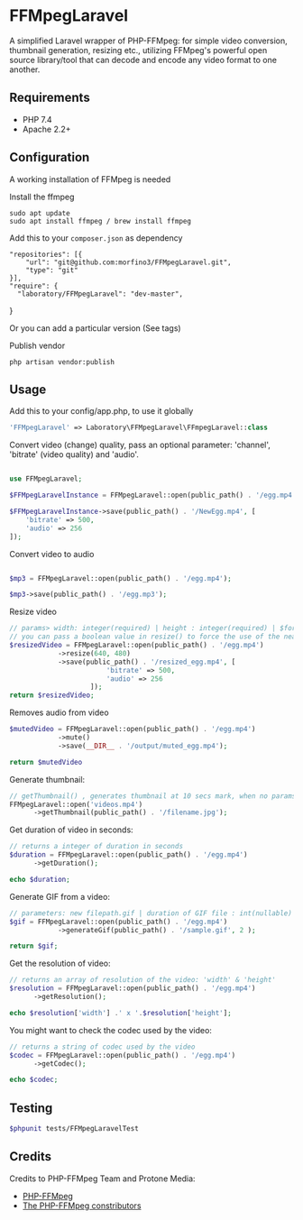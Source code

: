# FFMpegLaravel
A simplified Laravel wrapper of PHP-FFMpeg: for simple video conversion, thumbnail generation, resizing etc., utilizing FFMpeg's powerful open source library/tool that can decode and encode any video format to one another.
## Requirements

* PHP 7.4
* Apache 2.2+

## Configuration
A working installation of FFMpeg is needed

Install the ffmpeg

    sudo apt update
    sudo apt install ffmpeg / brew install ffmpeg


Add this to your `composer.json` as dependency

    "repositories": [{
        "url": "git@github.com:morfino3/FFMpegLaravel.git",
        "type": "git"
    }],
    "require": {
      "laboratory/FFMpegLaravel": "dev-master",
  }

Or you can add a particular version (See tags)

Publish vendor

    php artisan vendor:publish


## Usage
Add this to your config/app.php, to use it globally

```php
'FFMpegLaravel' => Laboratory\FFMpegLaravel\FFmpegLaravel::class
```

Convert video (change) quality, pass an optional parameter:
'channel', 'bitrate' (video quality) and 'audio'.

```php

use FFMpegLaravel;

$FFMpegLaravelInstance = FFMpegLaravel::open(public_path() . '/egg.mp4');

$FFMpegLaravelInstance->save(public_path() . '/NewEgg.mp4', [
    'bitrate' => 500,
    'audio' => 256
]);

```

Convert video to audio

```php

$mp3 = FFMpegLaravel::open(public_path() . '/egg.mp4');

$mp3->save(public_path() . '/egg.mp3');

```

Resize video

```php
// params> width: integer(required) | height : integer(required) | $forceStandards : boolean(nullable)
// you can pass a boolean value in resize() to force the use of the nearest aspect ratio standard.
$resizedVideo = FFMpegLaravel::open(public_path() . '/egg.mp4')
            ->resize(640, 480)
            ->save(public_path() . '/resized_egg.mp4', [
                        'bitrate' => 500,
                        'audio' => 256
                    ]);
return $resizedVideo;
```

Removes audio from video

```php
$mutedVideo = FFMpegLaravel::open(public_path() . '/egg.mp4')
            ->mute()
            ->save(__DIR__ . '/output/muted_egg.mp4');

return $mutedVideo
```

Generate thumbnail:
```php
// getThumbnail() , generates thumbnail at 10 secs mark, when no params passed
FFMpegLaravel::open('videos.mp4')
      ->getThumbnail(public_path() . '/filename.jpg');
```

Get duration of video in seconds:

```php
// returns a integer of duration in seconds
$duration = FFMpegLaravel::open(public_path() . '/egg.mp4')
      ->getDuration();

echo $duration;
```

Generate GIF from a video:

```php
// parameters: new filepath.gif | duration of GIF file : int(nullable) | from seconds: int(nullable)
$gif = FFMpegLaravel::open(public_path() . '/egg.mp4')
            ->generateGif(public_path() . '/sample.gif', 2 );

return $gif;
```

Get the resolution of video:

```php
// returns an array of resolution of the video: 'width' & 'height'
$resolution = FFMpegLaravel::open(public_path() . '/egg.mp4')
      ->getResolution();

echo $resolution['width'] .' x '.$resolution['height'];
```

You might want to check the codec used by the video:

```php
// returns a string of codec used by the video
$codec = FFMpegLaravel::open(public_path() . '/egg.mp4')
      ->getCodec();

echo $codec;
```


## Testing

``` bash
$phpunit tests/FFMpegLaravelTest
```


## Credits
Credits to PHP-FFMpeg Team and Protone Media:
- [PHP-FFMpeg](https://github.com/PHP-FFMpeg/PHP-FFMpeg)
- [The PHP-FFMpeg constributors](https://github.com/PHP-FFMpeg/PHP-FFMpeg/graphs/contributors)

